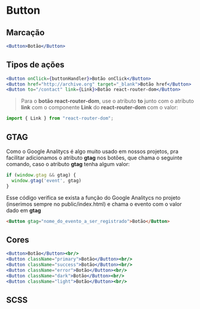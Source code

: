 # Button
## Marcação
```jsx
<Button>Botão</Button>
```
## Tipos de ações
```jsx
<Button onClick={buttonHandler}>Botão onClick</Button>
<Button href="http://archive.org" target="_blank">Botão href</Button>
<Button to="/contact" link={Link}>Botão react-router-dom</Button>
```
> Para o **botão react-router-dom**, use o atributo **to** junto com o atributo **link** com o componente **Link** do **react-router-dom** com o valor:
```js
import { Link } from "react-router-dom";
```

## GTAG
Como o Google Analitycs é algo muito usado em nossos projetos, pra facilitar adicionamos o atributo **gtag** nos botões, que chama o seguinte comando, caso o atributo **gtag** tenha algum valor:
```js
if (window.gtag && gtag) {
  window.gtag('event', gtag)
}
```
Esse código verifica se exista a função do Google Analitycs no projeto (inserimos sempre no public/index.html) e chama o evento com o valor dado em **gtag**
```html
<Button gtag="nome_do_evento_a_ser_registrado">Botão</Button>
```

## Cores
```jsx
<Button>Botão</Button><br/>
<Button className="primary">Botão</Button><br/>
<Button className="success">Botão</Button><br/>
<Button className="error">Botão</Button><br/>
<Button className="dark">Botão</Button><br/>
<Button className="light">Botão</Button><br/>
```

## SCSS
